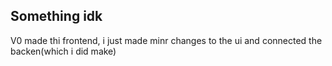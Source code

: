 ## Something idk
V0 made thi frontend, i just made minr changes to the ui and connected the backen(which i did make)
